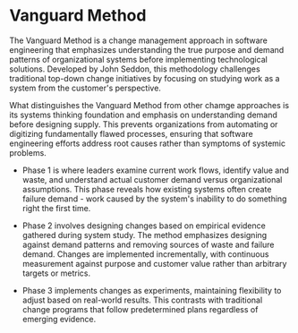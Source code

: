 # Vanguard Method

The Vanguard Method is a change management approach in software engineering that emphasizes understanding the true purpose and demand patterns of organizational systems before implementing technological solutions. Developed by John Seddon, this methodology challenges traditional top-down change initiatives by focusing on studying work as a system from the customer's perspective.

What distinguishes the Vanguard Method from other chamge approaches is its systems thinking foundation and emphasis on understanding demand before designing supply. This prevents organizations from automating or digitizing fundamentally flawed processes, ensuring that software engineering efforts address root causes rather than symptoms of systemic problems.

- Phase 1 is where leaders examine current work flows, identify value and waste, and understand actual customer demand versus organizational assumptions. This phase reveals how existing systems often create failure demand - work caused by the system's inability to do something right the first time. 

- Phase 2 involves designing changes based on empirical evidence gathered during system study. The method emphasizes designing against demand patterns and removing sources of waste and failure demand. Changes are implemented incrementally, with continuous measurement against purpose and customer value rather than arbitrary targets or metrics.

- Phase 3 implements changes as experiments, maintaining flexibility to adjust based on real-world results. This contrasts with traditional change programs that follow predetermined plans regardless of emerging evidence.
